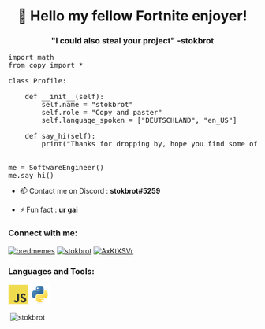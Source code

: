 <h1 align="center">👋 Hello my fellow Fortnite enjoyer!</h1>
<h3 align="center">"I could also steal your project" -stokbrot</h3>
<!--Cool that u decided to join me-->


<pre><span class="pl-c">import math</span>
<span class="pl-c">from copy import *</span>

<span class="pl-k">class</span> <span class="pl-v">Profile</span>:

    <span class="pl-k">def</span> <span class="pl-en">__init__</span>(<span class="pl-s1">self</span>):
        <span class="pl-s1">self</span>.<span class="pl-s1">name</span> <span class="pl-c1">=</span> <span class="pl-s">"stokbrot"</span>
        <span class="pl-s1">self</span>.<span class="pl-s1">role</span> <span class="pl-c1">=</span> <span class="pl-s">"Copy and paster"</span>
        <span class="pl-s1">self</span>.<span class="pl-s1">language_spoken</span> <span class="pl-c1">=</span> [<span class="pl-s">"DEUTSCHLAND"</span>, <span class="pl-s">"en_US"</span>]

    <span class="pl-k">def</span> <span class="pl-en">say_hi</span>(<span class="pl-s1">self</span>):
        <span class="pl-en">print</span>(<span class="pl-s">"Thanks for dropping by, hope you find some of my defenitively not stolen work interesting."</span>)


<span class="pl-s1">me</span> <span class="pl-c1">=</span> <span class="pl-v">SoftwareEngineer</span>()
<span class="pl-s1">me</span>.<span class="pl-en">say_hi</span>()</pre>

- 📫 Contact me on Discord : **stokbrot#5259**

- ⚡ Fun fact : **ur gai**

<h3 align="left">Connect with me:</h3>
<p align="left">
<a href="https://instagram.com/bredmemes" target="blank"><img align="center" src="https://raw.githubusercontent.com/rahuldkjain/github-profile-readme-generator/master/src/images/icons/Social/instagram.svg" alt="bredmemes" height="30" width="40" /></a>
<a href="https://www.youtube.com/channel/UCOpaySHoXGvlC-Sf7m6nezw" target="blank"><img align="center" src="https://raw.githubusercontent.com/rahuldkjain/github-profile-readme-generator/master/src/images/icons/Social/youtube.svg" alt="stokbrot" height="30" width="40" /></a>
<a href="https://discord.gg/AxKtXSVr" target="blank"><img align="center" src="https://raw.githubusercontent.com/rahuldkjain/github-profile-readme-generator/master/src/images/icons/Social/discord.svg" alt="AxKtXSVr" height="30" width="40" /></a>
</p>

<h3 align="left">Languages and Tools:</h3>
<p align="left"> <a href="https://developer.mozilla.org/en-US/docs/Web/JavaScript" target="_blank" rel="noreferrer"> <img src="https://raw.githubusercontent.com/devicons/devicon/master/icons/javascript/javascript-original.svg" alt="javascript" width="40" height="40"/> </a> <a href="https://www.python.org" target="_blank" rel="noreferrer"> <img src="https://raw.githubusercontent.com/devicons/devicon/master/icons/python/python-original.svg" alt="python" width="40" height="40"/> </a> </p>

<p>&nbsp;<img align="center" src="https://github-readme-stats.vercel.app/api?username=stokbrot&show_icons=true&locale=en" alt="stokbrot" /></p>
